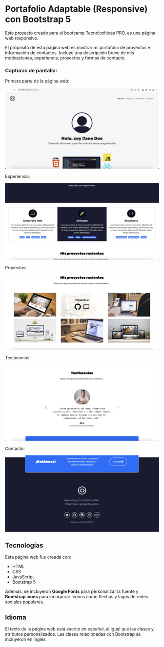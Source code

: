 # Portafolio Adaptable (Responsive) con Bootstrap 5

Este proyecto creado para el bootcamp Tecnolochicas PRO, es una página web responsive.

El propósito de esta página web es mostrar mi portafolio de proyectos e información de contactos. Incluye una descripción breve de mis motivaciones, experiencia, proyectos y formas de contacto. 


### Capturas de pantalla:

Primera parte de la página web:

![Primera parte de la página web](imagenes/screenshot1.png)

Experiencia:

![Experiencia](imagenes/screenshot2.png)

Proyectos:

![Proyectos](imagenes/screenshot3.png)

Testimonios:

![Testimonios](imagenes/screenshot4.png)

Contacto:

![Contacto](imagenes/screenshot5.png)

## Tecnologías

Esta página web fue creada con:

* HTML
* CSS
* JavaScript 
* Bootstrap 5

Además, se incluyeron **Google Fonts** para personalizar la fuente y **Bootstrap icons** para incorporar íconos como flechas y logos de redes sociales populares. 

## Idioma

El texto de la página web está escrito en español, al igual que las clases y atributos personalizados. Las clases relacionadas con Bootstrap se incluyeron en inglés.




